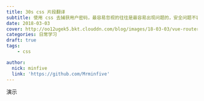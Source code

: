 ```yaml
---
title: 30s css 片段翻译
subtitle: 使用 css 去捕获用户密码，最容易忽视的往往是最容易出现问题的，安全问题不容小觑。
date: 2018-03-03
cover: http://oo12ugek5.bkt.clouddn.com/blog/images/18-03-03/vue-router.jpg
categories: 日常学习
draft: true
tags:
    - css

author:
  nick: minfive
  link: 'https://github.com/Mrminfive'
---
```


<div stlye="color: red;">演示</div>